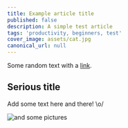```yaml
---
title: Example article title
published: false
description: A simple test article
tags: 'productivity, beginners, test'
cover_image: assets/cat.jpg
canonical_url: null
---
```


Some random text with a [link](https://code.visualstudio.com).

## Serious title

Add some text here and there! \o/

![and some pictures](./assets/cat.jpg)

